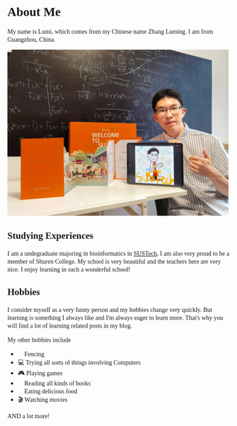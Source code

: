 # <span style="font-family:Arno Pro"> About Me

<span style="font-family:Arno Pro"> My name is Lumi, which comes from my Chinese name Zhang Luming. I am from Guangzhou, China. 

<img src="../Life/image/Me.jpg" width="500" alt="yep, that's me">


## <span style="font-family:Arno Pro">Studying Experiences

<span style="font-family:Arno Pro">I am a undegraduate majoring in bioinformatics in [SUSTech](https://sustech.edu.cn), I am also very proud to be a member of Shuren College. My school is very beautiful and the teachers here are very nice. I enjoy learning in such a wonderful school! 

<!-- <img src="Life/image/Me.jpg" width=500 alt="Yep, that's me"> -->

## <span style="font-family:Arno Pro">Hobbies
<span style="font-family:Arno Pro">I consider myself as a very funny person and my hobbies change very quickly. But learning is something I always like and I'm always eager to learn more. That's why you will find a lot of learning related posts in my blog.

<span style="font-family:Arno Pro"> My other hobbies include
* <span style="font-family:Arno Pro"> 🤺 Fencing
* <span style="font-family:Arno Pro"> 💻 Trying all sorts of things involving Computers
* <span style="font-family:Arno Pro"> 🎮 Playing games
* <span style="font-family:Arno Pro"> 📖 Reading all kinds of books
* <span style="font-family:Arno Pro"> 🍕 Eating delicious food
* <span style="font-family:Arno Pro"> 🎬 Watching movies

<span style="font-family:Arno Pro"> AND a lot more!